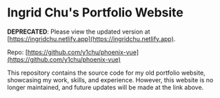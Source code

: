 # Ingrid Chu's Portfolio Website

**DEPRECATED**: Please view the updated version at [https://ingridchu.netlify.app](https://ingridchu.netlify.app).

Repo: [https://github.com/y1chu/phoenix-vue](https://github.com/y1chu/phoenix-vue)

This repository contains the source code for my old portfolio website, showcasing my work, skills, and experience. However, this website is no longer maintained, and future updates will be made at the link above.
